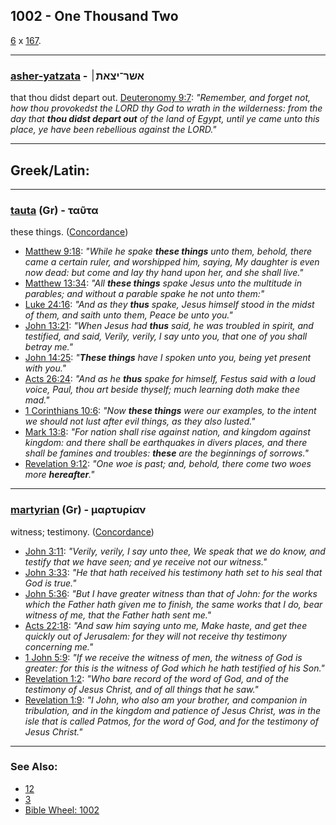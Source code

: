 ## 1002 - One Thousand Two
[6](6) x [167](167).

---

### [asher-yatzata](/keys/AShR-ITzATh) - אשר־יצאת׀
that thou didst depart out. [Deuteronomy 9:7](https://biblehub.com/deuteronomy/9-7.htm): *"Remember, and forget not, how thou provokedst the LORD thy God to wrath in the wilderness: from the day that **thou didst depart out** of the land of Egypt, until ye came unto this place, ye have been rebellious against the LORD."*

---

## Greek/Latin:

---

### [tauta](/greek?word=tauta) (Gr) - ταῦτα
these things. ([Concordance](https://biblehub.com/greek/tauta_3778.htm))

- [Matthew 9:18](https://biblehub.com/matthew/9-18.htm): *"While he spake **these things** unto them, behold, there came a certain ruler, and worshipped him, saying, My daughter is even now dead: but come and lay thy hand upon her, and she shall live."*
- [Matthew 13:34](https://biblehub.com/matthew/13-34.htm): *"All **these things** spake Jesus unto the multitude in parables; and without a parable spake he not unto them:"*
- [Luke 24:16](https://biblehub.com/luke/24-16.htm): *"And as they **thus** spake, Jesus himself stood in the midst of them, and saith unto them, Peace be unto you."*
- [John 13:21](https://biblehub.com/john/13-21.htm): *"When Jesus had **thus** said, he was troubled in spirit, and testified, and said, Verily, verily, I say unto you, that one of you shall betray me."*
- [John 14:25](https://biblehub.com/john/14-25.htm): *"**These things** have I spoken unto you, being yet present with you."*
- [Acts 26:24](https://biblehub.com/acts/26-24.htm): *"And as he **thus** spake for himself, Festus said with a loud voice, Paul, thou art beside thyself; much learning doth make thee mad."*
- [1 Corinthians 10:6](https://biblehub.com/1_corinthians/10-6.htm): *"Now **these things** were our examples, to the intent we should not lust after evil things, as they also lusted."*
- [Mark 13:8](https://biblehub.com/mark/13-8.htm): *"For nation shall rise against nation, and kingdom against kingdom: and there shall be earthquakes in divers places, and there shall be famines and troubles: **these** are the beginnings of sorrows."*
- [Revelation 9:12](https://biblehub.com/revelation/9-12.htm): *"One woe is past; and, behold, there come two woes more **hereafter**."*

---

### [martyrian](/greek?word=marturian) (Gr) - μαρτυρίαν
witness; testimony. ([Concordance](https://biblehub.com/greek/martyrian_3141.htm))

- [John 3:11](https://biblehub.com/john/3-11.htm): *"Verily, verily, I say unto thee, We speak that we do know, and testify that we have seen; and ye receive not our witness."*
- [John 3:33](https://biblehub.com/john/3-33.htm): *"He that hath received his testimony hath set to his seal that God is true."*
- [John 5:36](https://biblehub.com/john/5-36.htm): *"But I have greater witness than that of John: for the works which the Father hath given me to finish, the same works that I do, bear witness of me, that the Father hath sent me."*
- [Acts 22:18](https://biblehub.com/acts/22-18.htm): *"And saw him saying unto me, Make haste, and get thee quickly out of Jerusalem: for they will not receive thy testimony concerning me."*
- [1 John 5:9](https://biblehub.com/1_john/5-9.htm): *"If we receive the witness of men, the witness of God is greater: for this is the witness of God which he hath testified of his Son."*
- [Revelation 1:2](https://biblehub.com/revelation/1-2.htm): *"Who bare record of the word of God, and of the testimony of Jesus Christ, and of all things that he saw."*
- [Revelation 1:9](https://biblehub.com/revelation/1-9.htm): *"I John, who also am your brother, and companion in tribulation, and in the kingdom and patience of Jesus Christ, was in the isle that is called Patmos, for the word of God, and for the testimony of Jesus Christ."*

---

### See Also:

- [12](12)
- [3](3)
- [Bible Wheel: 1002](https://www.biblewheel.com//GR/GR_Database.php?SearchBy_Gematria=1002)
